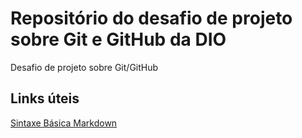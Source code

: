 # Repositório do desafio de projeto sobre Git e GitHub da DIO
Desafio de projeto sobre Git/GitHub

## Links úteis
[Sintaxe Básica Markdown](https://www.markdownguide.org/basic-syntax/)
